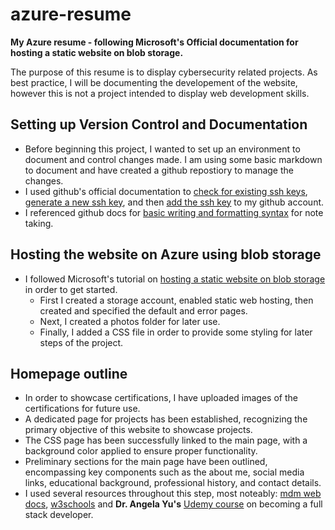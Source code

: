 # azure-resume
**My Azure resume - following Microsoft's Official documentation for hosting a static website on blob storage.**

 The purpose of this resume is to display cybersecurity related projects. As best practice, I will be documenting the developement of the website, however this is not a project intended to display web development skills. 

## Setting up Version Control and Documentation

- Before beginning this project, I wanted to set up an environment to document and control changes made. I am using some basic markdown to document and have created a github repostiory to manage the changes.
- I used github's official documentation to [check for existing ssh keys](https://docs.github.com/en/authentication/connecting-to-github-with-ssh/checking-for-existing-ssh-keys), [generate a new ssh key](https://docs.github.com/en/authentication/connecting-to-github-with-ssh/generating-a-new-ssh-key-and-adding-it-to-the-ssh-agent), and then [add the ssh key](https://docs.github.com/en/authentication/connecting-to-github-with-ssh/adding-a-new-ssh-key-to-your-github-account) to my github account.
- I referenced github docs for [basic writing and formatting syntax](https://docs.github.com/en/get-started/writing-on-github/getting-started-with-writing-and-formatting-on-github/basic-writing-and-formatting-syntax) for note taking.

## Hosting the website on Azure using blob storage

- I followed Microsoft's tutorial on [hosting a static website on blob storage](https://learn.microsoft.com/en-us/azure/storage/blobs/storage-blob-static-website-host) in order to get started.
    - First I created a storage account, enabled static web hosting, then created and specified the default and error pages.
    - Next, I created a photos folder for later use.
    - Finally, I added a CSS file in order to provide some styling for later steps of the project.

## Homepage outline
- In order to showcase certifications, I have uploaded images of the certifications for future use.
- A dedicated page for projects has been established, recognizing the primary objective of this website to showcase projects.
- The CSS page has been successfully linked to the main page, with a background color applied to ensure proper functionality.
- Preliminary sections for the main page have been outlined, encompassing key components such as the about me, social media links, educational background, professional history, and contact details.
- I used several resources throughout this step, most noteably: [mdm web docs](https://developer.mozilla.org/en-US/docs/Learn), [w3schools](https://www.w3schools.com/) and **Dr. Angela Yu's** [Udemy course](https://www.udemy.com/course/the-complete-web-development-bootcamp/) on becoming a full stack developer.







